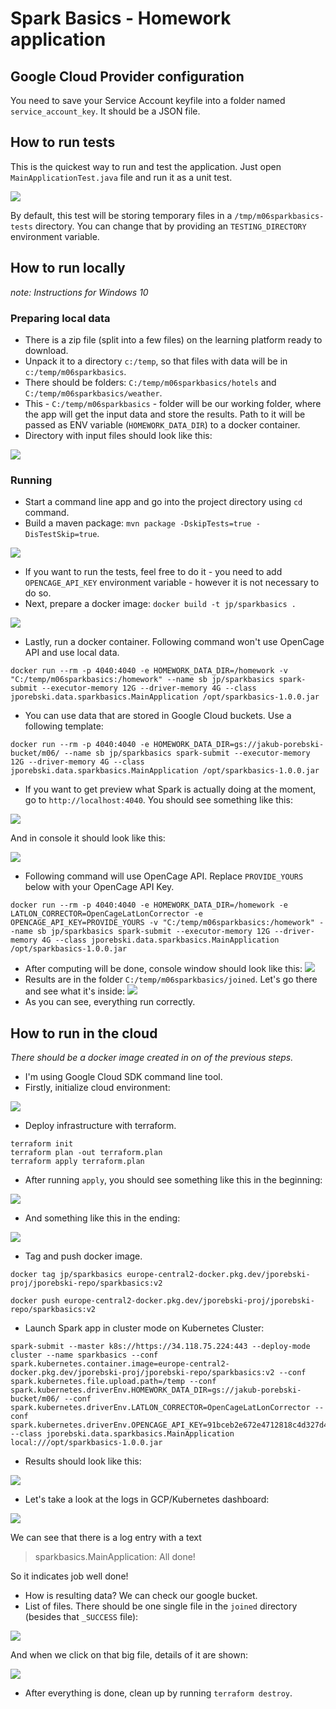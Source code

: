 # Spark Basics - Homework application 

## Google Cloud Provider configuration
You need to save your Service Account keyfile into a folder named `service_account_key`. It should be a JSON file.

## How to run tests
This is the quickest way to run and test the application. Just open `MainApplicationTest.java` file and run it as a unit test.

![](docs/run_tests.png)

By default, this test will be storing temporary files in a `/tmp/m06sparkbasics-tests` directory. You can change that by providing an `TESTING_DIRECTORY` environment variable.
## How to run locally 

_note: Instructions for Windows 10_

### Preparing local data 
* There is a zip file (split into a few files) on the learning platform ready to download. 
* Unpack it to a directory `c:/temp`, so that files with data will be in `c:/temp/m06sparkbasics`.
* There should be folders: `C:/temp/m06sparkbasics/hotels` and `C:/temp/m06sparkbasics/weather`.
* This - `C:/temp/m06sparkbasics` - folder will be our working folder, where the app will get the input data and store the results. 
  Path to it will be passed as ENV variable (`HOMEWORK_DATA_DIR`) to a docker container.
* Directory with input files should look like this:

![](./docs/spark_basics(2).png)

### Running 
* Start a command line app and go into the project directory using `cd` command.
* Build a maven package: `mvn package -DskipTests=true -DisTestSkip=true`.
  
![](./docs/spark_basics(3).png)

* If you want to run the tests, feel free to do it - you need to add `OPENCAGE_API_KEY` environment variable - however it is not necessary to do so.
* Next, prepare a docker image: `docker build -t jp/sparkbasics .`

![](./docs/spark_basics(4).png)

* Lastly, run a docker container. Following command won't use OpenCage API and use local data.
```
docker run --rm -p 4040:4040 -e HOMEWORK_DATA_DIR=/homework -v "C:/temp/m06sparkbasics:/homework" --name sb jp/sparkbasics spark-submit --executor-memory 12G --driver-memory 4G --class jporebski.data.sparkbasics.MainApplication /opt/sparkbasics-1.0.0.jar
``` 
* You can use data that are stored in Google Cloud buckets. Use a following template:
```
docker run --rm -p 4040:4040 -e HOMEWORK_DATA_DIR=gs://jakub-porebski-bucket/m06/ --name sb jp/sparkbasics spark-submit --executor-memory 12G --driver-memory 4G --class jporebski.data.sparkbasics.MainApplication /opt/sparkbasics-1.0.0.jar
```
* If you want to get preview what Spark is actually doing at the moment, go to `http://localhost:4040`. You should see something like this:

![](./docs/spark_basics(5).png)

And in console it should look like this:

![](./docs/spark_basics(6).png)

* Following command will use OpenCage API. Replace `PROVIDE_YOURS` below with your OpenCage API Key.
```
docker run --rm -p 4040:4040 -e HOMEWORK_DATA_DIR=/homework -e LATLON_CORRECTOR=OpenCageLatLonCorrector -e OPENCAGE_API_KEY=PROVIDE_YOURS -v "C:/temp/m06sparkbasics:/homework" --name sb jp/sparkbasics spark-submit --executor-memory 12G --driver-memory 4G --class jporebski.data.sparkbasics.MainApplication /opt/sparkbasics-1.0.0.jar
```
* After computing will be done, console window should look like this:
  ![](./docs/spark_basics(7).png)
* Results are in the folder `C:/temp/m06sparkbasics/joined`. Let's go there and see what it's inside:
  ![](./docs/spark_basics(8).png)
* As you can see, everything run correctly.



## How to run in the cloud
_There should be a docker image created in on of the previous steps._
* I'm using Google Cloud SDK command line tool.
* Firstly, initialize cloud environment:

![](docs/gcloud_init.png)

* Deploy infrastructure with terraform.
```
terraform init
terraform plan -out terraform.plan
terraform apply terraform.plan
```
* After running `apply`, you should see something like this in the beginning:

![](docs/terraform_apply.png)

* And something like this in the ending:

![](docs/apply_results.png)

* Tag and push docker image.
```
docker tag jp/sparkbasics europe-central2-docker.pkg.dev/jporebski-proj/jporebski-repo/sparkbasics:v2
```
``` 
docker push europe-central2-docker.pkg.dev/jporebski-proj/jporebski-repo/sparkbasics:v2
```

* Launch Spark app in cluster mode on Kubernetes Cluster:
```
spark-submit --master k8s://https://34.118.75.224:443 --deploy-mode cluster --name sparkbasics --conf spark.kubernetes.container.image=europe-central2-docker.pkg.dev/jporebski-proj/jporebski-repo/sparkbasics:v2 --conf spark.kubernetes.file.upload.path=/temp --conf spark.kubernetes.driverEnv.HOMEWORK_DATA_DIR=gs://jakub-porebski-bucket/m06/ --conf spark.kubernetes.driverEnv.LATLON_CORRECTOR=OpenCageLatLonCorrector --conf spark.kubernetes.driverEnv.OPENCAGE_API_KEY=91bceb2e672e4712818c4d327d454b1f --class jporebski.data.sparkbasics.MainApplication local:///opt/sparkbasics-1.0.0.jar 
```
* Results should look like this:

![](docs/spark_submit_result.png)

* Let's take a look at the logs in GCP/Kubernetes dashboard:

![](docs/k8s_gcp_logs.png)

We can see that there is a log entry with a text 
> sparkbasics.MainApplication: All done!

So it indicates job well done!

* How is resulting data? We can check our google bucket.
* List of files. There should be one single file in the `joined` directory (besides that `_SUCCESS` file):

![](docs/google_bucket_list.png)

And when we click on that big file, details of it are shown:

![](docs/google_bucket_result.png)


* After everything is done, clean up by running `terraform destroy`.